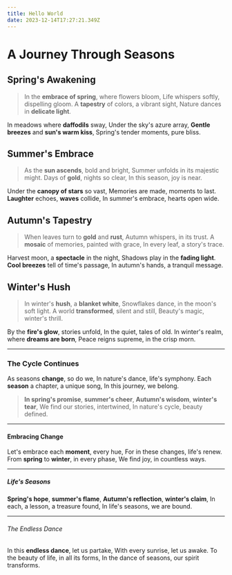 ```yaml
---
title: Hello World
date: 2023-12-14T17:27:21.349Z
---
```

# A Journey Through Seasons

## Spring's Awakening

> In the **embrace of spring**, where flowers bloom,
> Life whispers softly, dispelling gloom.
> A **tapestry** of colors, a vibrant sight,
> Nature dances in **delicate light**.

In meadows where **daffodils** sway,
Under the sky's azure array,
**Gentle breezes** and **sun's warm kiss**,
Spring's tender moments, pure bliss.

## Summer's Embrace

> As the **sun ascends**, bold and bright,
> Summer unfolds in its majestic might.
> Days of **gold**, nights so clear,
> In this season, joy is near.

Under the **canopy of stars** so vast,
Memories are made, moments to last.
**Laughter** echoes, **waves** collide,
In summer's embrace, hearts open wide.

## Autumn's Tapestry

> When leaves turn to **gold** and **rust**,
> Autumn whispers, in its trust.
> A **mosaic** of memories, painted with grace,
> In every leaf, a story's trace.

Harvest moon, a **spectacle** in the night,
Shadows play in the **fading light**.
**Cool breezes** tell of time's passage,
In autumn's hands, a tranquil message.

## Winter's Hush

> In winter's **hush**, a **blanket white**,
> Snowflakes dance, in the moon's soft light.
> A world **transformed**, silent and still,
> Beauty's magic, winter's thrill.

By the **fire's glow**, stories unfold,
In the quiet, tales of old.
In winter's realm, where **dreams are born**,
Peace reigns supreme, in the crisp morn.

---

### The Cycle Continues

As seasons **change**, so do we,
In nature's dance, life's symphony.
Each **season** a chapter, a unique song,
In this journey, we belong.

> **In spring's promise**, **summer's cheer**,
> **Autumn's wisdom**, **winter's tear**,
> We find our stories, intertwined,
> In nature's cycle, beauty defined.

---

#### Embracing Change

Let's embrace each **moment**, every hue,
For in these changes, life's renew.
From **spring** to **winter**, in every phase,
We find joy, in countless ways.

---

##### Life's Seasons

**Spring's hope**, **summer's flame**,
**Autumn's reflection**, **winter's claim**,
In each, a lesson, a treasure found,
In life's seasons, we are bound.

---

###### The Endless Dance

In this **endless dance**, let us partake,
With every sunrise, let us awake.
To the beauty of life, in all its forms,
In the dance of seasons, our spirit transforms.

